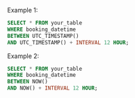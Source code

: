 Example 1:
```sql
SELECT * FROM your_table 
WHERE booking_datetime
BETWEEN UTC_TIMESTAMP() 
AND UTC_TIMESTAMP() + INTERVAL 12 HOUR;
```

Example 2:
```sql
SELECT * FROM your_table 
WHERE booking_datetime
BETWEEN NOW() 
AND NOW() + INTERVAL 12 HOUR;
```                           
